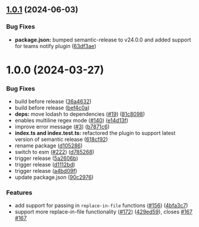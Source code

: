 ## [1.0.1](https://github.com/centralnicgroup-opensource/rtldev-middleware-semantic-release-replace-plugin/compare/v1.0.0...v1.0.1) (2024-06-03)


### Bug Fixes

* **package.json:** bumped semantic-release to v24.0.0 and added support for teams notify plugin ([63df3ae](https://github.com/centralnicgroup-opensource/rtldev-middleware-semantic-release-replace-plugin/commit/63df3ae8999e765439a40f848a2f9c84d8477711))

# 1.0.0 (2024-03-27)


### Bug Fixes

* build before release ([36a4632](https://github.com/centralnicgroup-opensource/rtldev-middleware-semantic-release-replace-plugin/commit/36a46329f19069b380fea1a25a7d79cfafbd8735))
* build before release ([bef4c0a](https://github.com/centralnicgroup-opensource/rtldev-middleware-semantic-release-replace-plugin/commit/bef4c0a468596d215eeeb185754e39a6292296f1))
* **deps:** move lodash to dependencies ([#19](https://github.com/centralnicgroup-opensource/rtldev-middleware-semantic-release-replace-plugin/issues/19)) ([81c8098](https://github.com/centralnicgroup-opensource/rtldev-middleware-semantic-release-replace-plugin/commit/81c80989435be9073ca1dca65e24966e28db0639))
* enables multiline regex mode ([#140](https://github.com/centralnicgroup-opensource/rtldev-middleware-semantic-release-replace-plugin/issues/140)) ([e14d13f](https://github.com/centralnicgroup-opensource/rtldev-middleware-semantic-release-replace-plugin/commit/e14d13f74a675a7aa83eab42172db7c8b3dcdf92))
* improve error message ([#3](https://github.com/centralnicgroup-opensource/rtldev-middleware-semantic-release-replace-plugin/issues/3)) ([b7871c6](https://github.com/centralnicgroup-opensource/rtldev-middleware-semantic-release-replace-plugin/commit/b7871c6346bcaf4fce66c0820b20deebaf16286c))
* **index.ts and index.test.ts:** refactored the plugin to support latest version of semantic release ([618cf92](https://github.com/centralnicgroup-opensource/rtldev-middleware-semantic-release-replace-plugin/commit/618cf9202e7d6707b70a1c69a927786d93918412))
* rename package ([d105286](https://github.com/centralnicgroup-opensource/rtldev-middleware-semantic-release-replace-plugin/commit/d105286a34f2162c085537684a5f391f34b65f45))
* switch to esm ([#222](https://github.com/centralnicgroup-opensource/rtldev-middleware-semantic-release-replace-plugin/issues/222)) ([d785268](https://github.com/centralnicgroup-opensource/rtldev-middleware-semantic-release-replace-plugin/commit/d78526808d0b471a112b0007e866af9d2ecc5aee))
* trigger release ([5a2606b](https://github.com/centralnicgroup-opensource/rtldev-middleware-semantic-release-replace-plugin/commit/5a2606b0a5b2565e9788d544eea0df77450c9e4d))
* trigger release ([d1112bd](https://github.com/centralnicgroup-opensource/rtldev-middleware-semantic-release-replace-plugin/commit/d1112bd1f426e659f1f89f3e1bc3d2cbaecc3e5c))
* trigger release ([a4bd09f](https://github.com/centralnicgroup-opensource/rtldev-middleware-semantic-release-replace-plugin/commit/a4bd09f98ffc012077f19b1deeb028c272fb5b20))
* update package.json ([90c2976](https://github.com/centralnicgroup-opensource/rtldev-middleware-semantic-release-replace-plugin/commit/90c29769dfe709821f9aa475c23068ac42d6182e))


### Features

* add support for passing in `replace-in-file` functions ([#156](https://github.com/centralnicgroup-opensource/rtldev-middleware-semantic-release-replace-plugin/issues/156)) ([4bfa3c7](https://github.com/centralnicgroup-opensource/rtldev-middleware-semantic-release-replace-plugin/commit/4bfa3c72181c82f2b981517a30ebca46add5ee50))
* support more replace-in-file functionality ([#172](https://github.com/centralnicgroup-opensource/rtldev-middleware-semantic-release-replace-plugin/issues/172)) ([429ed59](https://github.com/centralnicgroup-opensource/rtldev-middleware-semantic-release-replace-plugin/commit/429ed59bb78cbf5979913fc4a5bc45b7d2c342d4)), closes [#167](https://github.com/centralnicgroup-opensource/rtldev-middleware-semantic-release-replace-plugin/issues/167) [#167](https://github.com/centralnicgroup-opensource/rtldev-middleware-semantic-release-replace-plugin/issues/167)
